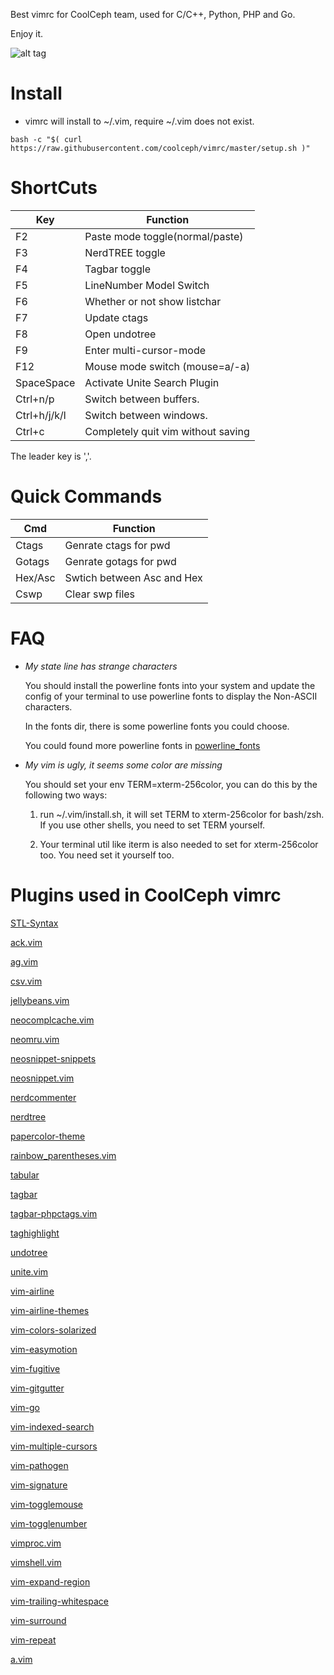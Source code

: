Best vimrc for CoolCeph team, used for C/C++, Python, PHP and Go.

Enjoy it.

![alt tag](https://raw.github.com/coolceph/vimrc/master/screenshot-2.png)

# Install

* vimrc will install to ~/.vim, require ~/.vim does not exist.

```
bash -c "$( curl https://raw.githubusercontent.com/coolceph/vimrc/master/setup.sh )"
```

# ShortCuts

| Key            | Function                                            |
| -------------- | --------------------------------------------------- |
| F2             | Paste mode toggle(normal/paste)                     |
| F3             | NerdTREE toggle                                     |
| F4             | Tagbar toggle                                       |
| F5             | LineNumber Model Switch                             |
| F6             | Whether or not show listchar                        |
| F7             | Update ctags                                        |
| F8             | Open undotree                                       |
| F9             | Enter multi-cursor-mode                             |
| F12            | Mouse mode switch (mouse=a/-a)                      |
| SpaceSpace     | Activate Unite Search Plugin                        |
| Ctrl+n/p       | Switch between buffers.                             |
| Ctrl+h/j/k/l   | Switch between windows.                             |
| Ctrl+c         | Completely quit vim without saving                  |

The leader key is ','.

# Quick Commands

| Cmd     | Function                   |
| ------- | -------------------------- |
| Ctags   | Genrate ctags for pwd      |
| Gotags  | Genrate gotags for pwd     |
| Hex/Asc | Swtich between Asc and Hex |
| Cswp    | Clear swp files            |

# FAQ

- *My state line has strange characters*

    You should install the powerline fonts into your system and update the config of your terminal to use powerline fonts to display the Non-ASCII characters.

    In the fonts dir, there is some powerline fonts you could choose.

    You could found more powerline fonts in [powerline_fonts]

- *My vim is ugly, it seems some color are missing*

    You should set your env TERM=xterm-256color, you can do this by the following two ways:

    1) run ~/.vim/install.sh, it will set TERM to xterm-256color for bash/zsh. If you use other shells, you need to set TERM yourself.

    2) Your terminal util like iterm is also needed to set for xterm-256color too. You need set it yourself too.

# Plugins used in CoolCeph vimrc

[STL-Syntax]

[ack.vim]

[ag.vim]

[csv.vim]

[jellybeans.vim]

[neocomplcache.vim]

[neomru.vim]

[neosnippet-snippets]

[neosnippet.vim]

[nerdcommenter]

[nerdtree]

[papercolor-theme]

[rainbow_parentheses.vim]

[tabular]

[tagbar]

[tagbar-phpctags.vim]

[taghighlight]

[undotree]

[unite.vim]

[vim-airline]

[vim-airline-themes]

[vim-colors-solarized]

[vim-easymotion]

[vim-fugitive]

[vim-gitgutter]

[vim-go]

[vim-indexed-search]

[vim-multiple-cursors]

[vim-pathogen]

[vim-signature]

[vim-togglemouse]

[vim-togglenumber]

[vimproc.vim]

[vimshell.vim]

[vim-expand-region]

[vim-trailing-whitespace]

[vim-surround]

[vim-repeat]

[a.vim]

[STL-Syntax]:https://github.com/Mizuchi/STL-Syntax
[ack.vim]:https://github.com/mileszs/ack.vim
[ag.vim]:https://github.com/rking/ag.vim
[csv.vim]:https://github.com/chrisbra/csv.vim
[jellybeans.vim]:https://github.com/nanotech/jellybeans.vim
[neocomplcache.vim]:https://github.com/Shougo/neocomplcache.vim
[neomru.vim]:https://github.com/Shougo/neomru.vim
[neosnippet-snippets]:https://github.com/Shougo/neosnippet-snippets
[neosnippet.vim]:https://github.com/Shougo/neosnippet.vim
[nerdcommenter]:https://github.com/scrooloose/nerdcommenter
[nerdtree]:https://github.com/scrooloose/nerdtree
[papercolor-theme]:https://github.com/NLKNguyen/papercolor-theme
[rainbow_parentheses.vim]:https://github.com/kien/rainbow_parentheses.vim
[tabular]:https://github.com/godlygeek/tabular
[tagbar]:https://github.com/majutsushi/tagbar
[tagbar-phpctags.vim]:https://github.com/vim-php/tagbar-phpctags.vim
[taghighlight]:https://github.com/abudden/taghighlight-automirror
[undotree]:https://github.com/mbbill/undotree
[unite.vim]:https://github.com/Shougo/unite.vim
[vim-airline]:https://github.com/bling/vim-airline
[vim-airline-themes]:https://github.com/vim-airline/vim-airline-themes
[vim-colors-solarized]:https://github.com/altercation/vim-colors-solarized
[vim-easymotion]:https://github.com/easymotion/vim-easymotion
[vim-fugitive]:https://github.com/tpope/vim-fugitive
[vim-gitgutter]:https://github.com/airblade/vim-gitgutter
[vim-go]:https://github.com/fatih/vim-go
[vim-indexed-search]:https://github.com/henrik/vim-indexed-search
[vim-multiple-cursors]:https://github.com/terryma/vim-multiple-cursors
[vim-pathogen]:https://github.com/tpope/vim-pathogen
[vim-signature]:https://github.com/kshenoy/vim-signature
[vim-togglemouse]:https://github.com/nvie/vim-togglemouse
[vim-togglenumber]:https://github.com/tkhoa2711/vim-togglenumber
[vimproc.vim]:https://github.com/Shougo/vimproc.vim.git
[vimshell.vim]:https://github.com/Shougo/vimshell.vim
[vim-expand-region]://github.com/terryma/vim-expand-region
[vim-trailing-whitespace]:https://github.com/bronson/vim-trailing-whitespace
[vim-surround]:https://github.com/tpope/vim-surround
[vim-repeat]://github.com/tpope/vim-repeat
[a.vim]:https://github.com/vim-scripts/a.vim
[powerline_fonts]:https://github.com/powerline/fonts

